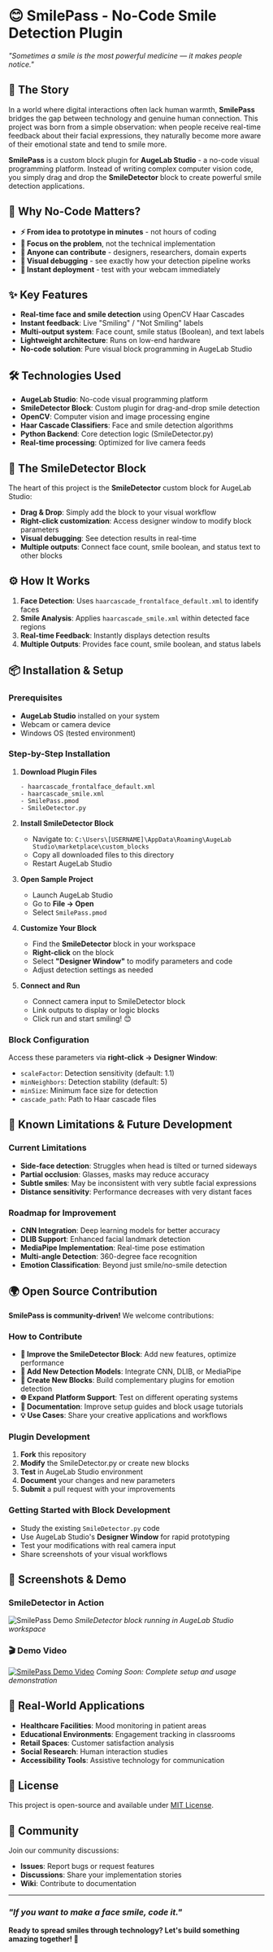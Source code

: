 # 😊 SmilePass - No-Code Smile Detection Plugin

*"Sometimes a smile is the most powerful medicine — it makes people notice."*

## 🎯 The Story

In a world where digital interactions often lack human warmth, **SmilePass** bridges the gap between technology and genuine human connection. This project was born from a simple observation: when people receive real-time feedback about their facial expressions, they naturally become more aware of their emotional state and tend to smile more.

**SmilePass** is a custom block plugin for **AugeLab Studio** - a no-code visual programming platform. Instead of writing complex computer vision code, you simply drag and drop the **SmileDetector** block to create powerful smile detection applications.

## 🚀 Why No-Code Matters?

- **⚡ From idea to prototype in minutes** - not hours of coding
- **🎯 Focus on the problem**, not the technical implementation  
- **🤝 Anyone can contribute** - designers, researchers, domain experts
- **🔧 Visual debugging** - see exactly how your detection pipeline works
- **📱 Instant deployment** - test with your webcam immediately

## ✨ Key Features

- **Real-time face and smile detection** using OpenCV Haar Cascades
- **Instant feedback**: Live "Smiling" / "Not Smiling" labels  
- **Multi-output system**: Face count, smile status (Boolean), and text labels
- **Lightweight architecture**: Runs on low-end hardware
- **No-code solution**: Pure visual block programming in AugeLab Studio

## 🛠️ Technologies Used

- **AugeLab Studio**: No-code visual programming platform
- **SmileDetector Block**: Custom plugin for drag-and-drop smile detection
- **OpenCV**: Computer vision and image processing engine
- **Haar Cascade Classifiers**: Face and smile detection algorithms
- **Python Backend**: Core detection logic (SmileDetector.py)
- **Real-time processing**: Optimized for live camera feeds

## 🔧 The SmileDetector Block

The heart of this project is the **SmileDetector** custom block for AugeLab Studio:

- **Drag & Drop**: Simply add the block to your visual workflow
- **Right-click customization**: Access designer window to modify block parameters
- **Visual debugging**: See detection results in real-time
- **Multiple outputs**: Connect face count, smile boolean, and status text to other blocks

## ⚙️ How It Works

1. **Face Detection**: Uses `haarcascade_frontalface_default.xml` to identify faces
2. **Smile Analysis**: Applies `haarcascade_smile.xml` within detected face regions
3. **Real-time Feedback**: Instantly displays detection results
4. **Multiple Outputs**: Provides face count, smile boolean, and status labels

## 📦 Installation & Setup

### Prerequisites
- **AugeLab Studio** installed on your system
- Webcam or camera device
- Windows OS (tested environment)

### Step-by-Step Installation

1. **Download Plugin Files**
   ```
   - haarcascade_frontalface_default.xml
   - haarcascade_smile.xml  
   - SmilePass.pmod
   - SmileDetector.py
   ```

2. **Install SmileDetector Block**
   - Navigate to: `C:\Users\[USERNAME]\AppData\Roaming\AugeLab Studio\marketplace\custom_blocks`
   - Copy all downloaded files to this directory
   - Restart AugeLab Studio

3. **Open Sample Project**
   - Launch AugeLab Studio
   - Go to **File → Open**
   - Select `SmilePass.pmod`

4. **Customize Your Block**
   - Find the **SmileDetector** block in your workspace
   - **Right-click** on the block
   - Select **"Designer Window"** to modify parameters and code
   - Adjust detection settings as needed

5. **Connect and Run**
   - Connect camera input to SmileDetector block
   - Link outputs to display or logic blocks
   - Click run and start smiling! 😊

### Block Configuration

Access these parameters via **right-click → Designer Window**:

- `scaleFactor`: Detection sensitivity (default: 1.1)
- `minNeighbors`: Detection stability (default: 5)  
- `minSize`: Minimum face size for detection
- `cascade_path`: Path to Haar cascade files

## 🔧 Known Limitations & Future Development

### Current Limitations
- **Side-face detection**: Struggles when head is tilted or turned sideways
- **Partial occlusion**: Glasses, masks may reduce accuracy
- **Subtle smiles**: May be inconsistent with very subtle facial expressions
- **Distance sensitivity**: Performance decreases with very distant faces

### Roadmap for Improvement
- **CNN Integration**: Deep learning models for better accuracy
- **DLIB Support**: Enhanced facial landmark detection  
- **MediaPipe Implementation**: Real-time pose estimation
- **Multi-angle Detection**: 360-degree face recognition
- **Emotion Classification**: Beyond just smile/no-smile detection

## 🌍 Open Source Contribution

**SmilePass is community-driven!** We welcome contributions:

### How to Contribute
- **🔧 Improve the SmileDetector Block**: Add new features, optimize performance
- **🔬 Add New Detection Models**: Integrate CNN, DLIB, or MediaPipe
- **🎨 Create New Blocks**: Build complementary plugins for emotion detection
- **🌐 Expand Platform Support**: Test on different operating systems
- **📖 Documentation**: Improve setup guides and block usage tutorials
- **💡 Use Cases**: Share your creative applications and workflows

### Plugin Development
1. **Fork** this repository
2. **Modify** the SmileDetector.py or create new blocks
3. **Test** in AugeLab Studio environment
4. **Document** your changes and new parameters
5. **Submit** a pull request with your improvements

### Getting Started with Block Development
- Study the existing `SmileDetector.py` code
- Use AugeLab Studio's **Designer Window** for rapid prototyping
- Test your modifications with real camera input
- Share screenshots of your visual workflows

## 📸 Screenshots & Demo

### SmileDetector in Action
<!-- Buraya GitHub Issue'dan aldığın screenshot linkini yapıştır -->
![SmilePass Demo](https://github.com/user-attachments/assets/d31cad54-676a-452a-abe4-9386f8c04cc5)
*SmileDetector block running in AugeLab Studio workspace*

### 🎬 Demo Video
[![SmilePass Demo Video](https://img.shields.io/badge/▶️%20Watch%20Demo-FF0000?style=for-the-badge&logo=youtube&logoColor=white)](#)
*Coming Soon: Complete setup and usage demonstration*

## 🏥 Real-World Applications

- **Healthcare Facilities**: Mood monitoring in patient areas
- **Educational Environments**: Engagement tracking in classrooms  
- **Retail Spaces**: Customer satisfaction analysis
- **Social Research**: Human interaction studies
- **Accessibility Tools**: Assistive technology for communication

## 📄 License

This project is open-source and available under [MIT License](LICENSE).

## 🤝 Community

Join our community discussions:
- **Issues**: Report bugs or request features
- **Discussions**: Share your implementation stories
- **Wiki**: Contribute to documentation

---

### *"If you want to make a face smile, code it."*

**Ready to spread smiles through technology? Let's build something amazing together! 🚀**
